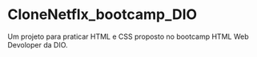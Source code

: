 # CloneNetflx_bootcamp_DIO
 Um projeto para praticar HTML e CSS proposto no bootcamp HTML Web Devoloper da DIO.

